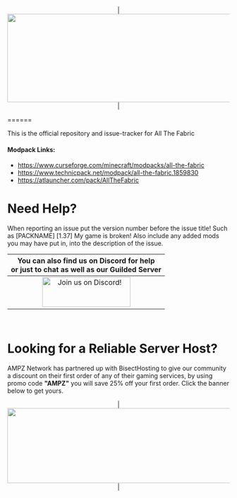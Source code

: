 <p align="center">
| <img src="https://www.bisecthosting.com/images/CF/All_The_Fabric/BH_ATFC_Header.png" alt="Get your server today!"  width="1920" height="200"></a>|
</p>
======

This is the official repository and issue-tracker for All The Fabric
    
#### Modpack Links: 
+ https://www.curseforge.com/minecraft/modpacks/all-the-fabric
+ https://www.technicpack.net/modpack/all-the-fabric.1859830
+ https://atlauncher.com/pack/AllTheFabric
  
Need Help?
======
When reporting an issue put the version number before the issue title! Such as [PACKNAME] [1.37] My game is broken! Also include any added mods you may have put in, into the description of the issue. 
 

|You can also find us on Discord for help<br>or just to chat as well as our Guilded Server|
|:------------:|
|<a href="https://discord.gg/enrpMDd"><img src="https://discordapp.com/assets/fc0b01fe10a0b8c602fb0106d8189d9b.png" alt="Join us on Discord!"  width="200" height="68">
<br>

Looking for a Reliable Server Host?
======
AMPZ Network has partnered up with BisectHosting to give our community a discount on their first order of any of their gaming services, by using promo code **"AMPZ"** you will save 25% off your first order. Click the banner below to get yours. 

<p align="center">
| <a href="https://bisecthosting.com/AMPZ"><img src="https://www.bisecthosting.com/images/CF/All_The_Fabric/BH_ATFC_PromoCard.png" alt="Get your server today!"  width="1920" height="170"></a>|
</p>
